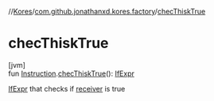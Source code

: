 //[Kores](../../index.md)/[com.github.jonathanxd.kores.factory](index.md)/[checThiskTrue](chec-thisk-true.md)

# checThiskTrue

[jvm]\
fun [Instruction](../com.github.jonathanxd.kores/-instruction/index.md).[checThiskTrue](chec-thisk-true.md)(): [IfExpr](../com.github.jonathanxd.kores.base/-if-expr/index.md)

[IfExpr](../com.github.jonathanxd.kores.base/-if-expr/index.md) that checks if [receiver](../com.github.jonathanxd.kores/-instruction/index.md) is true
